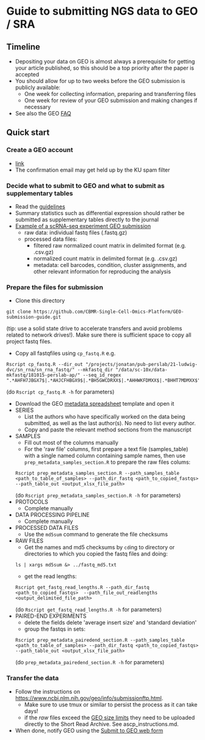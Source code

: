 # Guide to submitting NGS data to GEO / SRA

## Timeline
* Depositing your data on GEO is almost always a prerequisite for getting your article published, so this should be a top priority after the paper is accepted
* You should allow for up to two weeks before the GEO submission is publicly available:
  * One week for collecting information, preparing and transferring files
  * One week for review of your GEO submission and making changes if necessary
* See also the GEO [FAQ](https://www.ncbi.nlm.nih.gov/geo/info/faq.html#whenaccessions)

## Quick start
### Create a GEO account
  * [link](https://www.ncbi.nlm.nih.gov/account/register/?back_url=/geo/submitter/) 
  * The confirmation email may get held up by the KU spam filter 
### Decide what to submit to GEO and what to submit as supplementary tables
  * Read the [guidelines](https://www.ncbi.nlm.nih.gov/geo/info/seq.html)
  * Summary statistics such as differential expression should rather be submitted as supplementary tables directly to the journal  
  * [Example of a scRNA-seq experiment GEO submission](https://www.ncbi.nlm.nih.gov/geo/query/acc.cgi?acc=GSE130710)
    * raw data: individual fastq files (.fastq.gz)
    * processed data files: 
       * filtered raw normalized count matrix in delimited format (e.g. .csv.gz)
       * normalized count matrix in delimited format (e.g. .csv.gz)
       * metadata: cell barcodes, condition, cluster assignments, and other relevant information for reproducing the analysis
  
### Prepare the files for submission
  
  * Clone this directory 
  ``` 
  git clone https://github.com/CBMR-Single-Cell-Omics-Platform/GEO-submission-guide.git
  
  ```
  (tip: use a solid state drive to accelerate transfers and avoid problems related to network drives!). Make sure there is sufficient space to copy all project fastq files.   
  
  * Copy all fastqfiles using `cp_fastq.R` e.g.
  ```
  Rscript cp_fastq.R --dir_out "/projects/jonatan/pub-perslab/21-ludwig-dvc/sn_rna/sn_rna_fastq/" --mkfastq_dir "/data/sc-10x/data-mkfastq/181015-perslab-ap/" --seq_id_regex ".*AHFH7JBGX7$|.*AHJCFHBGX9$|.*BH5GWCDRXX$|.*AHHWKFDMXX$|.*BHHT7MDMXX$"
  ```
  (do `Rscript cp_fastq.R -h` for parameters) 
  
  * Download the GEO [metadata spreadsheet](https://www.ncbi.nlm.nih.gov/geo/info/examples/seq_template_v2.1.xls) template and open it
  * SERIES
    * List the authors who have specifically worked on the data being submitted, as well as the last author(s). No need to list every author.
    * Copy and paste the relevant method sections from the manuscript   
  * SAMPLES
    * Fill out most of the columns manually
    * For the 'raw file' columns, first prepare a text file (samples_table) with a single named column containing sample names, then use `prep_metadata_samples_section.R` to prepare the raw files colums:
    ```
    Rscript prep_metadata_samples_section.R --path_samples_table <path_to_table_of_samples> --path_dir_fastq <path_to_copied_fastqs> --path_table_out <output_xlsx_file_path>
    ```
    (do `Rscript prep_metadata_samples_section.R -h` for parameters) 
  * PROTOCOLS
    * Complete manually
  * DATA PROCESSING PIPELINE
    * Complete manually
  * PROCESSED DATA FILES
    * Use the `md5sum` command to generate the file checksums
  * RAW FILES
    * Get the names and md5 checksums by `cd`ing to directory or directories to which you copied the fastq files and doing:
    ```
    ls | xargs md5sum &> ../fastq_md5.txt
    ```
    * get the read lengths:
    ```
    Rscript get_fastq_read_lengths.R --path_dir_fastq <path_to_copied_fastqs>  --path_file_out_readlengths <output_delimited_file_path>
    ```
    (do `Rscript get_fastq_read_lengths.R -h` for parameters) 
  * PAIRED-END EXPERIMENTS
    * delete the fields delete 'average insert size' and 'standard deviation'
    * group the fastqs in sets:
    ```
    Rscript prep_metadata_pairedend_section.R --path_samples_table <path_to_table_of_samples> --path_dir_fastq <path_to_copied_fastqs> --path_table_out <output_xlsx_file_path>
    ```
    (do `prep_metadata_pairedend_section.R -h` for parameters)  
### Transfer the data
  * Follow the instructions on https://www.ncbi.nlm.nih.gov/geo/info/submissionftp.html. 
    * Make sure to use tmux or similar to persist the process as it can take days! 
    * if the _raw_ files exceed the [GEO size limits]() they need to be uploaded directly to the Short Read Archive. See ascp_instructions.md.
  * When done, notify GEO using the [Submit to GEO web form](https://submit.ncbi.nlm.nih.gov/geo/submission/)

